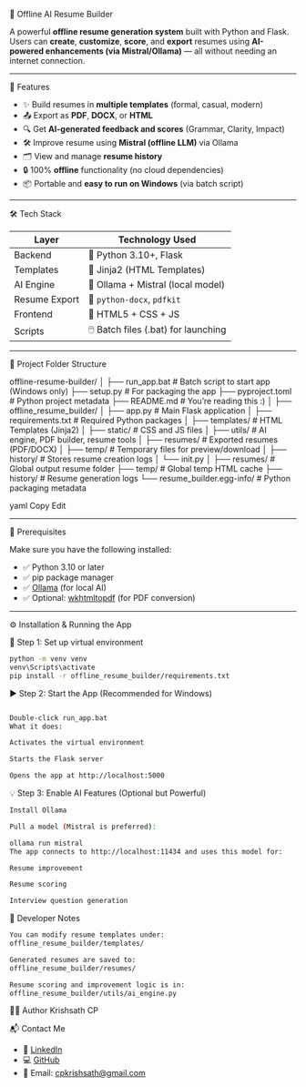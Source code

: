 🧠 Offline AI Resume Builder

A powerful **offline resume generation system** built with Python and Flask. Users can **create**, **customize**, **score**, and **export** resumes using **AI-powered enhancements (via Mistral/Ollama)** — all without needing an internet connection.

---

🚀 Features

- ✨ Build resumes in **multiple templates** (formal, casual, modern)
- 📤 Export as **PDF**, **DOCX**, or **HTML**
- 🔍 Get **AI-generated feedback and scores** (Grammar, Clarity, Impact)
- 🛠 Improve resume using **Mistral (offline LLM)** via Ollama
- 🗂️ View and manage **resume history**
- 🔒 100% **offline** functionality (no cloud dependencies)
- 📦 Portable and **easy to run on Windows** (via batch script)

---

🛠️ Tech Stack

| Layer         | Technology Used                   |
|---------------|------------------------------------|
| Backend       | 🐍 Python 3.10+, Flask             |
| Templates     | 🧩 Jinja2 (HTML Templates)         |
| AI Engine     | 🧠 Ollama + Mistral (local model) |
| Resume Export | 📄 `python-docx`, `pdfkit`        |
| Frontend      | 🎨 HTML5 + CSS + JS               |
| Scripts       | 🖱️ Batch files (.bat) for launching|

---

📁 Project Folder Structure

offline-resume-builder/
│
├── run_app.bat # Batch script to start app (Windows only)
├── setup.py # For packaging the app
├── pyproject.toml # Python project metadata
├── README.md # You’re reading this :)
│
├── offline_resume_builder/
│ ├── app.py # Main Flask application
│ ├── requirements.txt # Required Python packages
│ ├── templates/ # HTML Templates (Jinja2)
│ ├── static/ # CSS and JS files
│ ├── utils/ # AI engine, PDF builder, resume tools
│ ├── resumes/ # Exported resumes (PDF/DOCX)
│ ├── temp/ # Temporary files for preview/download
│ ├── history/ # Stores resume creation logs
│ └── init.py
│
├── resumes/ # Global output resume folder
├── temp/ # Global temp HTML cache
├── history/ # Resume generation logs
└── resume_builder.egg-info/ # Python packaging metadata

yaml
Copy
Edit

---

🧰 Prerequisites

Make sure you have the following installed:

- ✅ Python 3.10 or later
- ✅ pip package manager
- ✅ [Ollama](https://ollama.com/download) (for local AI)
- ✅ Optional: [wkhtmltopdf](https://wkhtmltopdf.org/) (for PDF conversion)

---

⚙️ Installation & Running the App

🔧 Step 1: Set up virtual environment

```bash
python -m venv venv
venv\Scripts\activate
pip install -r offline_resume_builder/requirements.txt
```

▶️ Step 2: Start the App (Recommended for Windows)
```bash

Double-click run_app.bat
What it does:

Activates the virtual environment

Starts the Flask server

Opens the app at http://localhost:5000
```

💡 Step 3: Enable AI Features (Optional but Powerful)
```bash
Install Ollama

Pull a model (Mistral is preferred):

ollama run mistral
The app connects to http://localhost:11434 and uses this model for:

Resume improvement

Resume scoring

Interview question generation
```

🧪 Developer Notes
```bash
You can modify resume templates under:
offline_resume_builder/templates/

Generated resumes are saved to:
offline_resume_builder/resumes/

Resume scoring and improvement logic is in:
offline_resume_builder/utils/ai_engine.py
```
👨‍💻 Author
Krishsath CP

📬 Contact Me
- 🔗 [LinkedIn](https://www.linkedin.com/in/krishsath-cp-59754532a/)
- 💻 [GitHub](https://github.com/Krishsathcp)
- 📧 Email: cpkrishsath@gmail.com

